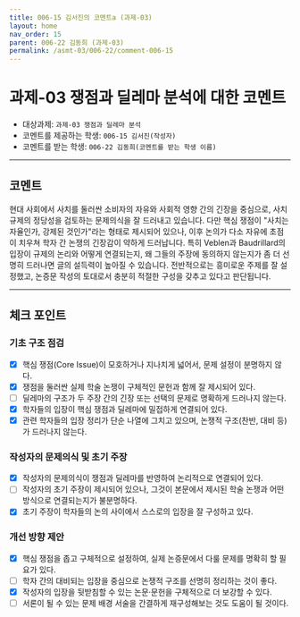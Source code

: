 ```yaml
---
title: 006-15 김서진의 코멘트a (과제-03) 
layout: home
nav_order: 15
parent: 006-22 김동희 (과제-03)
permalink: /asmt-03/006-22/comment-006-15
---
```


# 과제-03 쟁점과 딜레마 분석에 대한 코멘트

- 대상과제: `과제-03 쟁점과 딜레마 분석`
- 코멘트를 제공하는 학생: `006-15 김서진(작성자)` 
- 코멘트를 받는 학생: `006-22 김동희(코멘트를 받는 학생 이름)` 

---

## 코멘트

현대 사회에서 사치를 둘러싼 소비자의 자유와 사회적 영향 간의 긴장을 중심으로, 사치 규제의 정당성을 검토하는 문제의식을 잘 드러내고 있습니다. 다만 핵심 쟁점이 "사치는 자율인가, 강제된 것인가"라는 형태로 제시되어 있으나, 이후 논의가 다소 자유에 초점이 치우쳐 학자 간 논쟁의 긴장감이 약하게 드러납니다. 특히 Veblen과 Baudrillard의 입장이 규제의 논리와 어떻게 연결되는지, 왜 그들의 주장에 동의하지 않는지가 좀 더 선명히 드러나면 글의 설득력이 높아질 수 있습니다. 전반적으로는 흥미로운 주제를 잘 설정했고, 논증문 작성의 토대로서 충분히 적절한 구성을 갖추고 있다고 판단됩니다.

---

## 체크 포인트

### **기초 구조 점검**
- [x] 핵심 쟁점(Core Issue)이 모호하거나 지나치게 넓어서, 문제 설정이 분명하지 않다.
- [x] 쟁점을 둘러싼 실제 학술 논쟁이 구체적인 문헌과 함께 잘 제시되어 있다.
- [ ] 딜레마의 구조가 두 주장 간의 긴장 또는 선택의 문제로 명확하게 드러나지 않는다.
- [x] 학자들의 입장이 핵심 쟁점과 딜레마에 밀접하게 연결되어 있다.
- [x] 관련 학자들의 입장 정리가 단순 나열에 그치고 있으며, 논쟁적 구조(찬반, 대비 등)가 드러나지 않는다.

### **작성자의 문제의식 및 초기 주장**
- [x] 작성자의 문제의식이 쟁점과 딜레마를 반영하여 논리적으로 연결되어 있다.
- [ ] 작성자의 초기 주장이 제시되어 있으나, 그것이 본문에서 제시된 학술 논쟁과 어떤 방식으로 연결되는지가 불분명하다.
- [x] 초기 주장이 학자들의 논의 사이에서 스스로의 입장을 잘 구성하고 있다.

### **개선 방향 제안**
- [x] 핵심 쟁점을 좁고 구체적으로 설정하여, 실제 논증문에서 다룰 문제를 명확히 할 필요가 있다.
- [ ] 학자 간의 대비되는 입장을 중심으로 논쟁적 구조를 선명히 정리하는 것이 좋다.
- [x] 작성자의 입장을 뒷받침할 수 있는 논문·문헌을 구체적으로 더 보강할 수 있다.
- [ ] 서론이 될 수 있는 문제 배경 서술을 간결하게 재구성해보는 것도 도움이 될 것이다.
